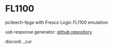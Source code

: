 # FL1100
pcileech-fpga with Fresco Logic FL1100 emulation

usb response generator: [github repository](https://github.com/cur-114/usb-response-generator/tree/master)

discord: _cur
